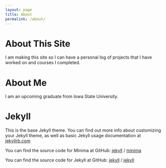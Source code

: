 ```yaml
---
layout: page
title: About
permalink: /about/
---
```



# About This Site

I am making this site so I can have a personal log of projects that I have worked on and courses I completed.


# About Me

I am an upcoming graduate from Iowa State University.

# Jekyll

This is the base Jekyll theme. You can find out more info about customizing your Jekyll theme, as well as basic Jekyll usage documentation at [jekyllrb.com](https://jekyllrb.com/)

You can find the source code for Minima at GitHub:
[jekyll][jekyll-organization] /
[minima](https://github.com/jekyll/minima)

You can find the source code for Jekyll at GitHub:
[jekyll][jekyll-organization] /
[jekyll](https://github.com/jekyll/jekyll)


[jekyll-organization]: https://github.com/jekyll
